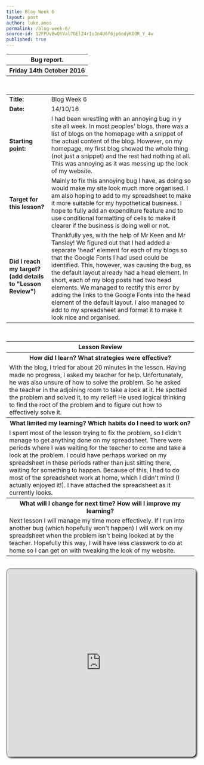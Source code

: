 ```yaml
---
title: Blog Week 6
layout: post
author: luke.amos
permalink: /blog-week-6/
source-id: 12FPUvBwQtVal7OElZ4rIuJn4U6f6jp6odyKDOR_Y_4w
published: true
---
```

<table class="title1">
<tr>
<th><strong>Bug report.</strong></th>
</tr>
<tr>
<th><strong>Friday 14th October 2016</strong></th>
</tr>
</table>
<br />

<table>
  <tr>
  <td><strong>Title:</strong></td>
  <td>Blog Week 6</td>
  </tr>
  <tr>
  <td><strong>Date:</strong></td>
    <td>14/10/16</td>
  </tr>
  <tr>
  <td><strong>Starting point:</strong></td>
    <td>I had been wrestling with an annoying bug in y site all week. In most peoples' blogs, there was a list of blogs on the homepage with a snippet of the actual content of the blog. However, on my homepage, my first blog showed the whole thing (not just a snippet) and the rest had nothing at all. This was annoying as it was messing up the look of my website.</td>
  </tr>
  <tr>
  <td><strong>Target for this lesson?</strong></td>
    <td>Mainly to fix this annoying bug I have, as doing so would make my site look much more organised. I am also hoping to add to my spreadsheet to make it more suitable for my hypothetical business. I hope to fully add an expenditure feature and to use conditional formatting of cells to make it clearer if the business is doing well or not.</td>
  </tr>
  <tr>
    <td><strong>Did I reach my target? 
    (add details to "Lesson Review")</strong></td>
    <td>Thankfully yes, with the help of Mr Keen and Mr Tansley! We figured out that I had added a separate 'head' element for each of my blogs so that the Google Fonts I had used could be identified. This, however, was causing the bug, as the default layout already had a head element. In short, each of my blog posts had two head elements. We managed to rectify this error by adding the links to the Google Fonts into the head element of the default layout. I also managed to add to my spreadsheet and format it to make it look nice and organised.</td>
  </tr>
</table>
<br />

<table>
  <tr>
  <th><strong>Lesson Review</strong></th>
  </tr>
  <tr>
  <th><strong>How did I learn? What strategies were effective?</strong></th>
  </tr>
  <tr>
    <td>With the blog, I tried for about 20 minutes in the lesson. Having made no progress, I asked my teacher for help. Unfortunately, he was also unsure of how to solve the problem. So he asked the teacher in the adjoining room to take a look at it. He spotted the problem and solved it, to my relief! He used logical thinking to find the root of the problem and to figure out how to effectively solve it. </td>
  </tr>
  <tr>
  <th><strong>What limited my learning? Which habits do I need to work on?</strong></th>
  </tr>
  <tr>
    <td>I spent most of the lesson trying to fix the problem, so I didn't manage to get anything done on my spreadsheet. There were periods where I was waiting for the teacher to come and take a look at the problem. I could have perhaps worked on my spreadsheet in these periods rather than just sitting there, waiting for something to happen. Because of this, I had to do most of the spreadsheet work at home, which I didn't mind (I actually enjoyed it!). I have attached the spreadsheet as it currently looks.</td>
  </tr>
  <tr>
  <th><strong>What will I change for next time? How will I improve my learning?</strong></th>
  </tr>
  <tr>
    <td>Next lesson I will manage my time more effectively. If I run into another bug (which hopefully won't happen) I will work on my spreadsheet when the problem isn't being looked at by the teacher. Hopefully this way, I will have less classwork to do at home so I can get on with tweaking the look of my website. </td>
  </tr>
</table>
<br />
<iframe src="https://docs.google.com/spreadsheets/d/1_mne95Wj4iD2Y-5Ys5gOtJZN6Dq4c5GA789mgEZn8ew/pubhtml?widget=true&amp;headers=false" style="border-radius: 10px; box-shadow: 3px 3px 5px #000; width: 100%; height: 500px;"></iframe>
<br />

